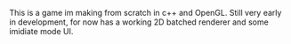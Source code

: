 This is a game im making from scratch in c++ and OpenGL.
Still very early in development, for now has
a working 2D batched renderer and some imidiate mode UI.


